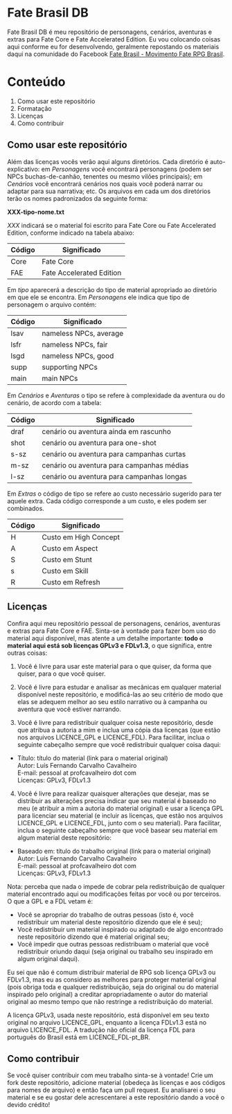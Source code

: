 # Fate Brasil DB

Fate Brasil DB é meu repositório de personagens, cenários, aventuras e extras para Fate Core e Fate Accelerated Edition. Eu vou colocando coisas aqui conforme eu for desenvolvendo, geralmente repostando os materiais daqui na comunidade do Facebook [Fate Brasil - Movimento Fate RPG Brasil](https://www.facebook.com/groups/faterpgbrasil/).

# Conteúdo
1. Como usar este repositório
1. Formatação
1. Licenças
1. Como contribuir

## Como usar este repositório
Além das licenças vocês verão aqui alguns diretórios. Cada diretório é auto-explicativo: em *Personagens* você encontrará personagens (podem ser NPCs buchas-de-canhão, tenentes ou mesmo vilões principais); em *Cenários* você encontrará cenários nos quais você poderá narrar ou adaptar para sua narrativa; etc.
Os arquivos em cada um dos diretórios terão os nomes padronizados da seguinte forma:

**XXX-tipo-nome.txt**

*XXX* indicará se o material foi escrito para Fate Core ou Fate Accelerated Edition, conforme indicado na tabela abaixo:

Código | Significado
--- | ---
Core | Fate Core
FAE | Fate Accelerated Edition

Em *tipo* aparecerá a descrição do tipo de material apropriado ao diretório em que ele se encontra. Em *Personagens* ele indica que tipo de personagem o arquivo contém:

Código | Significado
--- | ---
lsav | nameless NPCs, average
lsfr | nameless NPCs, fair
lsgd | nameless NPCs, good
supp | supporting NPCs
main | main NPCs

Em *Cenários* e *Aventuras* o tipo se refere à complexidade da aventura ou do cenário, de acordo com a tabela:

Código | Significado
--- | ---
draf | cenário ou aventura ainda em rascunho
shot | cenário ou aventura para one-shot
s-sz | cenário ou aventura para campanhas curtas
m-sz | cenário ou aventura para campanhas médias
l-sz | cenário ou aventura para campanhas longas

Em *Extras* o código de tipo se refere ao custo necessário sugerido para ter aquele extra. Cada código corresponde a um custo, e eles podem ser combinados.

Código | Significado
--- | ---
H | Custo em High Concept
A | Custo em Aspect
S | Custo em Stunt
s | Custo em Skill
R | Custo em Refresh

## Licenças
Confira aqui meu repositório pessoal de personagens, cenários, aventuras e extras para Fate Core e FAE. Sinta-se à vontade para fazer bom uso do material aqui disponível, mas atente a um detalhe importante: **todo o material aqui está sob licenças GPLv3 e FDLv1.3**, o que significa, entre outras coisas:

1. Você é livre para usar este material para o que quiser, da forma que quiser, para o que você quiser.

2. Você é livre para estudar e analisar as mecânicas em qualquer material disponível neste repositório, e modificá-las ao seu critério de modo que elas se adequem melhor ao seu estilo narrativo ou à campanha ou aventura que você estiver narrando.

3. Você é livre para redistribuir qualquer coisa neste repositório, desde que atribua a autoria a mim e inclua uma cópia dsa licenças (que estão nos arquivos LICENCE_GPL e LICENCE_FDL). Para facilitar, inclua o seguinte cabeçalho sempre que você redistribuir qualquer coisa daqui:
  * Título: título do material (link para o material original)  
  Autor: Luís Fernando Carvalho Cavalheiro  
  E-mail: pessoal at profcavalheiro dot com  
  Licenças: GPLv3, FDLv1.3

4. Você é livre para realizar quaisquer alterações que desejar, mas se distribuir as alterações precisa indicar que seu material é baseado no meu (e atribuir a mim a autoria do material original) e usar a licença GPL para licenciar seu material (e incluir as licenças, que estão nos arquivos LICENCE_GPL e LICENCE_FDL, junto com o seu material). Para facilitar, inclua o seguinte cabeçalho sempre que você basear seu material em algum material deste repositório:
  * Baseado em: título do trabalho original (link para o material original)  
  Autor: Luís Fernando Carvalho Cavalheiro  
  E-mail: pessoal at profcavalheiro dot com  
  Licenças: GPLv3, FDLv1.3

Nota: perceba que nada o impede de cobrar pela redistribuição de qualquer material encontrado aqui ou modificações feitas por você ou por terceiros. O que a GPL e a FDL vetam é:

* Você se apropriar do trabalho de outras pessoas (isto é, você redistribuir um material deste repositório dizendo que ele é seu);
* Você redistribuir um material inspirado ou adaptado de algo encontrado neste repositório dizendo que é material original seu;
* Você impedir que outras pessoas redistribuam o material que você redistribuir oriundo daqui (seja original ou trabalho seu inspirado em algum original daqui).

Eu sei que não é comum distribuir material de RPG sob licença GPLv3 ou FDLv1.3, mas eu as considero as melhores para proteger material original (pois obriga toda e qualquer redistribuição, seja do original ou do material inspirado pelo original) a creditar apropriadamente o autor do material original ao mesmo tempo que não restringe a redistribuição do material.

A licença GPLv3, usada neste repositório, está disponível em seu texto original no arquivo LICENCE_GPL, enquanto a licença FDLv1.3 está no arquivo LICENCE_FDL. A tradução não oficial da licença FDL para português do Brasil está em LICENCE_FDL-pt_BR.

## Como contribuir
Se você quiser contribuir com meu trabalho sinta-se à vontade! Crie um fork deste repositório, adicione material (obedeça às licenças e aos códigos para nomes de arquivo) e então faça um pull request. Eu analisarei o seu material e se eu gostar dele acrescentarei a este repositório dando a você o devido crédito!
